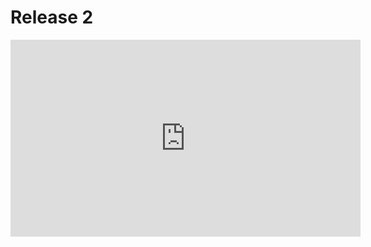 # Release 2

<iframe width="560" height="315" src="https://www.youtube.com/embed/0CUB6T4l7M0" title="YouTube video player" frameborder="0" allow="accelerometer; autoplay; clipboard-write; encrypted-media; gyroscope; picture-in-picture" allowfullscreen></iframe>